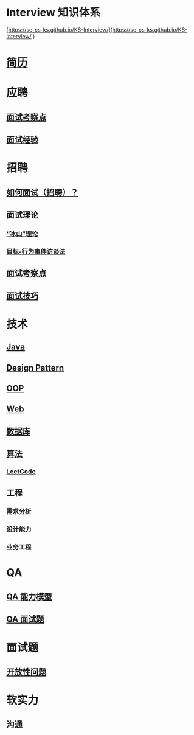 Interview 知识体系
======================

[https://sc-cs-ks.github.io/KS-Interview/](https://sc-cs-ks.github.io/KS-Interview/  )

# [简历](Resume/README.md)  

# 应聘
## [面试考察点](Apply/InspectionPoint.md)
## [面试经验](Apply/_practice/Sunny.md)

# 招聘
## [如何面试（招聘）？](Recruit/README.md)
## 面试理论
### [“冰山”理论](Recruit/Theories/IceTheory.md)
### [目标-行为事件访谈法](Recruit/Theories/TBEITheory.md)  

## [面试考察点](Recruit/InspectionPoint/README.md)
## [面试技巧](Recruit/Skills/README.md)

# 技术  

## [Java](Java/README.md)
## [Design Pattern](RD/design-pattern/README.md)
## [OOP](RD/paradigms/OOP.md)

## [Web](RD/web/README.md)
## [数据库](Database/README.md)

## [算法](Algos/README.md)
### [LeetCode](LeetCode/README.md)

## 工程

### 需求分析
### 设计能力
### 业务工程

# QA
## [QA 能力模型](https://github.com/SC-CS-KS/KS-QA/blob/master/_pic/QA.png)
## [QA 面试题](QA/InterviewQuestions.md)

# 面试题
## [开放性问题](Q&A/OpenQuestion.md)

# 软实力
## 沟通
